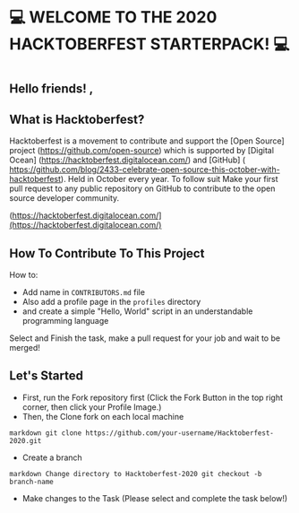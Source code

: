 # 💻 WELCOME TO THE 2020 HACKTOBERFEST STARTERPACK! 💻
#
#
## Hello friends! ,
## What is Hacktoberfest?
Hacktoberfest is a movement to contribute and support the [Open Source] project (https://github.com/open-source) which is supported by [Digital Ocean] (https://hacktoberfest.digitalocean.com/) and [GitHub] ( https://github.com/blog/2433-celebrate-open-source-this-october-with-hacktoberfest). Held in October every year. To follow suit Make your first pull request to any public repository on GitHub to contribute to the open source developer community.

(https://hacktoberfest.digitalocean.com/](https://hacktoberfest.digitalocean.com/)

## How To Contribute To This Project
How to:

* Add name in `CONTRIBUTORS.md` file
* Also add a profile page in the `profiles` directory
* and create a simple "Hello, World" script in an understandable programming language

Select and Finish the task, make a pull request for your job and wait to be merged!

## Let's Started
* First, run the Fork repository first (Click the Fork Button in the top right corner, then click your Profile Image.)
* Then, the Clone fork on each local machine

`` markdown
git clone https://github.com/your-username/Hacktoberfest-2020.git
``

* Create a branch

`` markdown
Change directory to Hacktoberfest-2020
git checkout -b branch-name
``

* Make changes to the Task (Please select and complete the task below!)